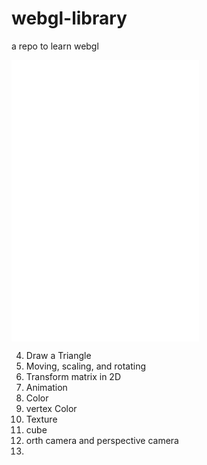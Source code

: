 # webgl-library
a repo to learn webgl


![1.Get WebGL Context](./webgl-demos/1.%20Get%20WebGL%20Context.html)
![2.Draw a Point](./webgl-demos/2.%20Draw%20a%20point.html)
![3.Draw Multi Points](./webgl-demos/3.%20Draw%20Multi%20Points.html)

4. Draw a Triangle
5. Moving, scaling, and rotating
6. Transform matrix in 2D
7. Animation
8. Color
9. vertex Color
10. Texture
11. cube
12. orth camera and perspective camera
13. 